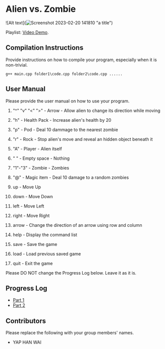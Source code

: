 # Alien vs. Zombie

![Alt text](![Screenshot 2023-02-20 141810](https://user-images.githubusercontent.com/108175607/220026698-0dba9830-f10d-4dfe-a6e7-e68c25af71b8.jpg)
 "a title")

Playlist: [Video Demo]([https://youtube.com](https://youtube.com/playlist?list=PLHnyQ9de_gVoJPu0rF4l9zZJpZMrdI7YJ)).

## Compilation Instructions

Provide instructions on how to compile your program, especially when it is non-trivial.

```
g++ main.cpp folder1\code.cpp folder2\code.cpp ......
```

## User Manual

Please provide the user manual on how to use your program.

1. "^" "v" "<" ">" - Arrow - Allow alien to change its direction while moving
2. "h" - Health Pack - Increase alien's health by 20
3. "p" - Pod - Deal 10 dammage to the nearest zombie
4. "r" - Rock - Stop alien's move and reveal an hidden object beneath it
5. "A" - Player - Alien itself
6. " " - Empty space - Nothing
7. "1"-"3" - Zombie - Zombies
8. "@" - Magic item - Deal 10 damage to a random zombies

1. up - Move Up
2. down - Move Down
3. left - Move Left
4. right - Move Right
5. arrow - Change the direction of an arrow using row and column
6. help - Display the command list
7. save - Save the game
8. load - Load previous saved game
9. quit - Exit the game

Please DO NOT change the Progress Log below. Leave it as it is.

## Progress Log

- [Part 1](PART1.md)
- [Part 2](PART2.md)

## Contributors

Please replace the following with your group members' names. 

- YAP HAN WAI


